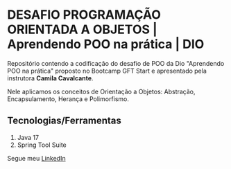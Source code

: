 # DESAFIO PROGRAMAÇÃO ORIENTADA A OBJETOS | Aprendendo POO na prática | DIO

Repositório contendo a codificação do desafio de POO da Dio "Aprendendo POO na prática" proposto no Bootcamp GFT Start e apresentado pela instrutora **Camila Cavalcante**.

Nele aplicamos os conceitos de Orientação a Objetos: Abstração, Encapsulamento, Herança e Polimorfismo.

## Tecnologias/Ferramentas

1. Java 17
2. Spring Tool Suite

Segue meu [LinkedIn](https://www.linkedin.com/in/israel-ara%C3%BAjo-15b27128/)
